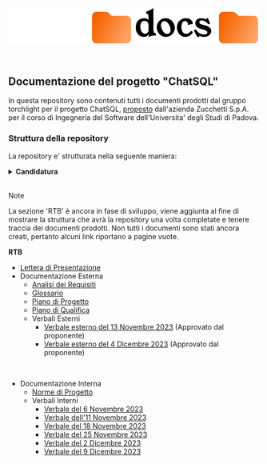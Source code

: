 <p align="center">
  <img width="250" src="rsc/docs_dark.svg#gh-dark-mode-only">
  <img width="250" src="rsc/docs_light.svg#gh-light-mode-only">
</p>

</br>

## Documentazione del progetto "ChatSQL"

In questa repository sono contenuti tutti i documenti prodotti dal gruppo torchlight per il progetto ChatSQL, [proposto](https://www.math.unipd.it/~tullio/IS-1/2023/Progetto/C9.pdf) dall'azienda Zucchetti S.p.A. per il corso di Ingegneria del Software dell'Universita' degli Studi di Padova.

### Struttura della repository
La repository e' strutturata nella seguente maniera:
<details>
<summary><b>Candidatura</b></summary>

  - [Lettera di Presentazione](https://github.com/Torchlight-SWE2324/Documentazione/blob/main/1%20-%20Candidatura/lettera_presentazione_v1_0.pdf) (V1.0)
  - [Preventivo dei costi ed impegni orari](https://github.com/Torchlight-SWE2324/Documentazione/blob/main/1%20-%20Candidatura/preventivo_impegni_v1_0.pdf) (V1.0)
  - [Valutazione dei Capitolati](https://github.com/Torchlight-SWE2324/Documentazione/blob/main/1%20-%20Candidatura/valutazione_capitolati_v1_0.pdf) (V1.0)
  
  + <details>
    
    <summary>Verbali</summary>
      
      - [Verbale esterno del 23 Ottobre 2023](https://github.com/Torchlight-SWE2324/Documentazione/blob/main/1%20-%20Candidatura/Verbali/verbale_esterno_2023_10_23.pdf) (Approvato dal proponente)
      
      + <details>
        <summary>Interni</summary>

        + [Verbale del 16 Ottobre 2023](https://github.com/Torchlight-SWE2324/Documentazione/blob/main/1%20-%20Candidatura/Verbali/Verbali%20interni/verbale_2023_10_16.pdf)
        + [Verbale del 17 Ottobre 2023](https://github.com/Torchlight-SWE2324/Documentazione/blob/main/1%20-%20Candidatura/Verbali/Verbali%20interni/verbale_2023_10_17.pdf)
        + [Verbale del 20 Ottobre 2023](https://github.com/Torchlight-SWE2324/Documentazione/blob/main/1%20-%20Candidatura/Verbali/Verbali%20interni/verbale_2023_10_20.pdf)
        + [Verbale del 21 Ottobre 2023](https://github.com/Torchlight-SWE2324/Documentazione/blob/main/1%20-%20Candidatura/Verbali/Verbali%20interni/verbale_2023_10_21.pdf)
        + [Verbale del 28 Ottobre 2023](https://github.com/Torchlight-SWE2324/Documentazione/blob/main/1%20-%20Candidatura/Verbali/Verbali%20interni/verbale_2023_10_28.pdf)
        </details>
</details>

</br>

> [!NOTE]
> La sezione 'RTB' è ancora in fase di sviluppo, viene aggiunta al fine di mostrare la struttura che avrà la repository una volta completate e tenere traccia dei documenti prodotti. Non tutti i documenti sono stati ancora creati, pertanto alcuni link riportano a pagine vuote.

<b>RTB</b>
  - [Lettera di Presentazione](exaple.com)
  - Documentazione Esterna
    - [Analisi dei Requisiti](https://github.com/Torchlight-SWE2324/Documentazione/blob/main/2%20-%20RTB/Documentazione%20Esterna/analisi_requisiti_v0.3.1.pdf)
    - [Glossario](exaple.com)
    - [Piano di Progetto](exaple.com)
    - [Piano di Qualifica](exaple.com)
    - Verbali Esterni
      - [Verbale esterno del 13 Novembre 2023](https://github.com/Torchlight-SWE2324/Documentazione/blob/main/2%20-%20RTB/Documentazione%20Esterna/Verbali%20Esterni/verbale_esterno_2023_11_13.pdf) (Approvato dal proponente)
      - [Verbale esterno del 4 Dicembre 2023](https://github.com/Torchlight-SWE2324/Documentazione/blob/main/2%20-%20RTB/Documentazione%20Esterna/Verbali%20Esterni/verbale_esterno_2023_12_04.pdf) (Approvato dal proponente)

<br>

- Documentazione Interna
  - [Norme di Progetto](exaple.com)
  - Verbali Interni
    - [Verbale del 6 Novembre 2023](https://github.com/Torchlight-SWE2324/Documentazione/blob/main/2%20-%20RTB/Documentazione%20Interna/Verbali%20Interni/verbale_interno_2023_11_06.pdf)
    - [Verbale dell'11 Novembre 2023](https://github.com/Torchlight-SWE2324/Documentazione/blob/main/2%20-%20RTB/Documentazione%20Interna/Verbali%20Interni/verbale_interno_2023_11_11.pdf)
    - [Verbale del 18 Novembre 2023](https://github.com/Torchlight-SWE2324/Documentazione/blob/main/2%20-%20RTB/Documentazione%20Interna/Verbali%20Interni/verbale_interno_2023_11_18.pdf)
    - [Verbale del 25 Novembre 2023](https://github.com/Torchlight-SWE2324/Documentazione/blob/main/2%20-%20RTB/Documentazione%20Interna/Verbali%20Interni/verbale_interno_2023_11_25.pdf)
    - [Verbale del 2 Dicembre 2023](https://github.com/Torchlight-SWE2324/Documentazione/blob/main/2%20-%20RTB/Documentazione%20Interna/Verbali%20Interni/verbale_interno_2023_12_02.pdf)
    - [Verbale del 9 Dicembre 2023](https://github.com/Torchlight-SWE2324/Documentazione/blob/main/2%20-%20RTB/Documentazione%20Interna/Verbali%20Interni/verbale_interno_2023_12_09.pdf)